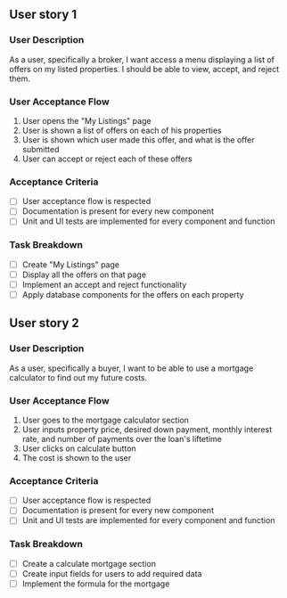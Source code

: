 <!-- Broker Offer Management -->
## User story 1
### User Description
As a user, specifically a broker, I want access a menu displaying a list of offers on my listed properties. I should be able to view, accept, and reject them.
### User Acceptance Flow
1. User opens the "My Listings" page
2. User is shown a list of offers on each of his properties
3. User is shown which user made this offer, and what is the offer submitted
4. User can accept or reject each of these offers

### Acceptance Criteria
- [ ] User acceptance flow is respected
- [ ] Documentation is present for every new component
- [ ] Unit and UI tests are implemented for every component and function

### Task Breakdown
- [ ] Create "My Listings" page
- [ ] Display all the offers on that page
- [ ] Implement an accept and reject functionality
- [ ] Apply database components for the offers on each property

<!-- Mortgage Calculator for Buyers -->
## User story 2
### User Description
As a user, specifically a buyer, I want to be able to use a mortgage calculator to find out my future costs.

### User Acceptance Flow
1. User goes to the mortgage calculator section
2. User inputs property price, desired down payment, monthly interest rate, and number of payments over the loan's liftetime
3. User clicks on calculate button
4. The cost is shown to the user

### Acceptance Criteria
- [ ] User acceptance flow is respected
- [ ] Documentation is present for every new component
- [ ] Unit and UI tests are implemented for every component and function

### Task Breakdown
- [ ] Create a calculate mortgage section
- [ ] Create input fields for users to add required data
- [ ] Implement the formula for the mortgage
